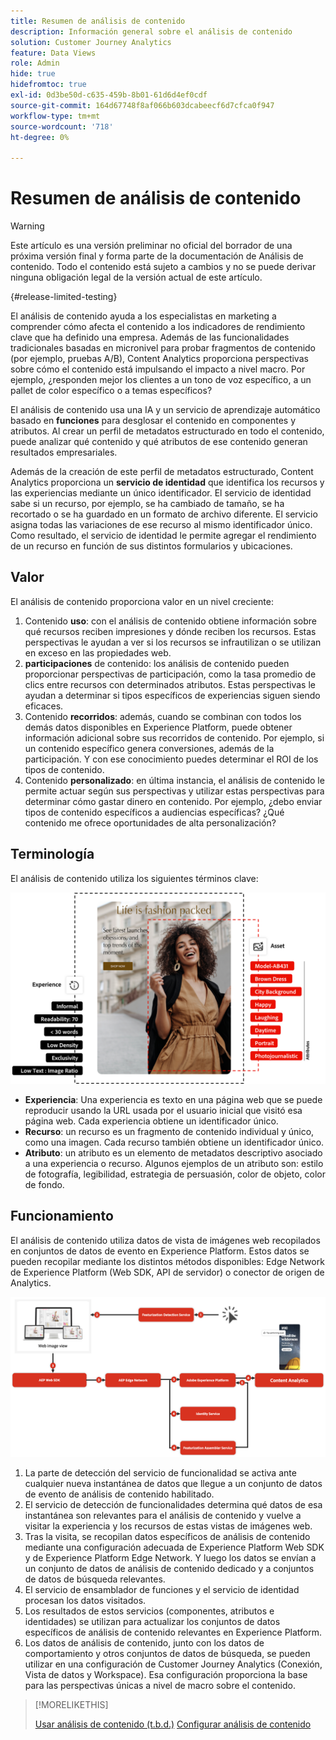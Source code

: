 ```yaml
---
title: Resumen de análisis de contenido
description: Información general sobre el análisis de contenido
solution: Customer Journey Analytics
feature: Data Views
role: Admin
hide: true
hidefromtoc: true
exl-id: 0d3be50d-c635-459b-8b01-61d6d4ef0cdf
source-git-commit: 164d67748f8af066b603dcabeecf6d7cfca0f947
workflow-type: tm+mt
source-wordcount: '718'
ht-degree: 0%

---
```


# Resumen de análisis de contenido

<!-- 
This is a placeholder article for upcoming Content Analytics documentation. Currently used to set up contextual help entries for developer working on onboarding UI and workspace UI 
-->

>[!WARNING]
>
>Este artículo es una versión preliminar no oficial del borrador de una próxima versión final y forma parte de la documentación de Análisis de contenido. Todo el contenido está sujeto a cambios y no se puede derivar ninguna obligación legal de la versión actual de este artículo.
>

{#release-limited-testing}

El análisis de contenido ayuda a los especialistas en marketing a comprender cómo afecta el contenido a los indicadores de rendimiento clave que ha definido una empresa. Además de las funcionalidades tradicionales basadas en micronivel para probar fragmentos de contenido (por ejemplo, pruebas A/B), Content Analytics proporciona perspectivas sobre cómo el contenido está impulsando el impacto a nivel macro. Por ejemplo, ¿responden mejor los clientes a un tono de voz específico, a un pallet de color específico o a temas específicos?

El análisis de contenido usa una IA y un servicio de aprendizaje automático basado en **funciones** para desglosar el contenido en componentes y atributos. Al crear un perfil de metadatos estructurado en todo el contenido, puede analizar qué contenido y qué atributos de ese contenido generan resultados empresariales.

Además de la creación de este perfil de metadatos estructurado, Content Analytics proporciona un **servicio de identidad** que identifica los recursos y las experiencias mediante un único identificador. El servicio de identidad sabe si un recurso, por ejemplo, se ha cambiado de tamaño, se ha recortado o se ha guardado en un formato de archivo diferente. El servicio asigna todas las variaciones de ese recurso al mismo identificador único. Como resultado, el servicio de identidad le permite agregar el rendimiento de un recurso en función de sus distintos formularios y ubicaciones.

## Valor

El análisis de contenido proporciona valor en un nivel creciente:

1. Contenido **uso**: con el análisis de contenido obtiene información sobre qué recursos reciben impresiones y dónde reciben los recursos. Estas perspectivas le ayudan a ver si los recursos se infrautilizan o se utilizan en exceso en las propiedades web.
1. **participaciones** de contenido: los análisis de contenido pueden proporcionar perspectivas de participación, como la tasa promedio de clics entre recursos con determinados atributos. Estas perspectivas le ayudan a determinar si tipos específicos de experiencias siguen siendo eficaces.
1. Contenido **recorridos**: además, cuando se combinan con todos los demás datos disponibles en Experience Platform, puede obtener información adicional sobre sus recorridos de contenido. Por ejemplo, si un contenido específico genera conversiones, además de la participación. Y con ese conocimiento puedes determinar el ROI de los tipos de contenido.
1. Contenido **personalizado**: en última instancia, el análisis de contenido le permite actuar según sus perspectivas y utilizar estas perspectivas para determinar cómo gastar dinero en contenido. Por ejemplo, ¿debo enviar tipos de contenido específicos a audiencias específicas? ¿Qué contenido me ofrece oportunidades de alta personalización?

## Terminología

El análisis de contenido utiliza los siguientes términos clave:

![Assets y experiencias](/help/content-analytics/assets//content-analytics-experience-asset.png)

* **Experiencia**: Una experiencia es texto en una página web que se puede reproducir usando la URL usada por el usuario inicial que visitó esa página web. Cada experiencia obtiene un identificador único.
* **Recurso**: un recurso es un fragmento de contenido individual y único, como una imagen. Cada recurso también obtiene un identificador único.
* **Atributo**: un atributo es un elemento de metadatos descriptivo asociado a una experiencia o recurso. Algunos ejemplos de un atributo son: estilo de fotografía, legibilidad, estrategia de persuasión, color de objeto, color de fondo.

## Funcionamiento

El análisis de contenido utiliza datos de vista de imágenes web recopilados en conjuntos de datos de evento en Experience Platform. Estos datos se pueden recopilar mediante los distintos métodos disponibles: Edge Network de Experience Platform (Web SDK, API de servidor) o conector de origen de Analytics.

![Análisis de contenido - Cómo funciona](assets/how-it-works.png)


1. La parte de detección del servicio de funcionalidad se activa ante cualquier nueva instantánea de datos que llegue a un conjunto de datos de evento de análisis de contenido habilitado.
1. El servicio de detección de funcionalidades determina qué datos de esa instantánea son relevantes para el análisis de contenido y vuelve a visitar la experiencia y los recursos de estas vistas de imágenes web.
1. Tras la visita, se recopilan datos específicos de análisis de contenido mediante una configuración adecuada de Experience Platform Web SDK y de Experience Platform Edge Network. Y luego los datos se envían a un conjunto de datos de análisis de contenido dedicado y a conjuntos de datos de búsqueda relevantes.
1. El servicio de ensamblador de funciones y el servicio de identidad procesan los datos visitados.
1. Los resultados de estos servicios (componentes, atributos e identidades) se utilizan para actualizar los conjuntos de datos específicos de análisis de contenido relevantes en Experience Platform.
1. Los datos de análisis de contenido, junto con los datos de comportamiento y otros conjuntos de datos de búsqueda, se pueden utilizar en una configuración de Customer Journey Analytics (Conexión, Vista de datos y Workspace). Esa configuración proporciona la base para las perspectivas únicas a nivel de macro sobre el contenido.

>[!MORELIKETHIS]
>
>[Usar análisis de contenido (t.b.d.)](#value)
>[Configurar análisis de contenido](config/configuration.md)
